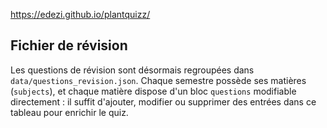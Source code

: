 https://edezi.github.io/plantquizz/

## Fichier de révision

Les questions de révision sont désormais regroupées dans `data/questions_revision.json`. Chaque semestre possède ses matières (`subjects`), et chaque matière dispose d'un bloc `questions` modifiable directement : il suffit d'ajouter, modifier ou supprimer des entrées dans ce tableau pour enrichir le quiz.

